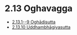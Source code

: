 

# 2.13 Oghavagga

* [2.13.1--9 Oghādisutta](2.13/2.13.1--9.md)
* [2.13.10 Uddhambhāgiyasutta](2.13/2.13.10.md)



